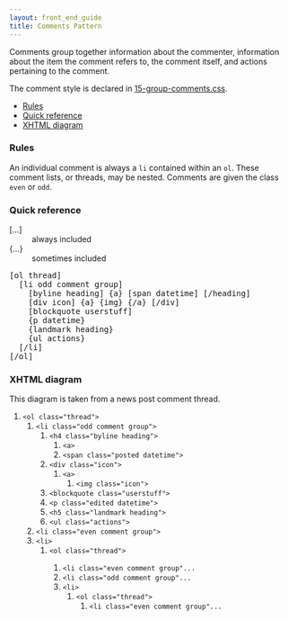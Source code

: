 ```yaml
---
layout: front_end_guide
title: Comments Pattern
---
```

Comments group together information about the commenter, information about the item the comment refers to, the comment itself, and actions pertaining to the comment.

The comment style is declared in [15-group-comments.css](https://github.com/otwcode/otwarchive/blob/master/public/stylesheets/site/2.0/15-group-comments.css).

* [Rules](#rules)
* [Quick reference](#quick-reference)
* [XHTML diagram](#xhtml-diagram)

<h3 id="rules">Rules</h3>

An individual comment is always a `li` contained within an `ol`. These comment lists, or threads, may be nested. Comments are given the class `even` or `odd`.

<h3 id="quick-reference">Quick reference</h3>

<dl class="key"><dt>[...]</dt><dd>always included</dd>
<dt>{...}</dt><dd>sometimes included</dd></dl>

<pre>
[ol thread]
  [li odd comment group]
    [byline heading] {a} [span datetime] [/heading]
    [div icon] {a} {img} {/a} [/div]
    [blockquote userstuff]
    {p datetime}
    {landmark heading}
    {ul actions}
  [/li]
[/ol]
</pre>

<h3 id="xhtml-diagram">XHTML diagram</h3>

This diagram is taken from a news post comment thread.

<div class="diagram">
  <ol>
    <li><code>&lt;ol class="thread"&gt;</code>
      <ol>
        <li><code>&lt;li class="odd comment group"&gt;</code>
          <ol>
            <li><code>&lt;h4 class="byline heading"&gt;</code>
              <ol>
                <li><code>&lt;a&gt</code></li>
                <li><code>&lt;span class="posted datetime"&gt;</code></li>
              </ol>
            </li>
            <li><code>&lt;div class="icon"&gt;</code>
              <ol>
                <li><code>&lt;a&gt;</code>
                  <ol>
                    <li><code>&lt;img class="icon"&gt;</code></li>
                  </ol>
                </li>
              </ol>
            </li>
            <li><code>&lt;blockquote class="userstuff"&gt;</code></li>
            <li><code>&lt;p class="edited datetime"&gt;</code></li>
            <li><code>&lt;h5 class="landmark heading"&gt;</code></li>
            <li><code>&lt;ul class="actions"&gt;</code></li>
          </ol>
        </li>
        <li><code>&lt;li class="even comment group"&gt;</code></li>
        <li><code>&lt;li&gt;</code>
          <ol>
            <li><code>&lt;ol class="thread"&gt;</code></li>
              <ol>
                <li><code>&lt;li class="even comment group"...</code></li>
                <li><code>&lt;li class="odd comment group"...</code></li>
                <li><code>&lt;li&gt;</code>
                  <ol>
                    <li><code>&lt;ol class="thread"&gt;</code>
                      <ol>
                        <li><code>&lt;li class="even comment group"...</code></li>
                      </ol>
                    </li>
                  </ol>
                </li>
              </ol>
            </li>
          </ol>        
        </li>
      </ol>
    </li>
  </ol>
</div>